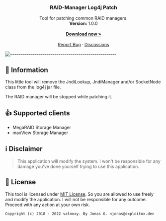 <h3 align="center">RAID-Manager Log4j Patch</h3>
<p align="center">
    Tool for patching common RAID managers.
    <br />
    <strong>Version: </strong>1.0.0
    <br />
    <br />
   <a href="https://github.com/valnoxy/RAID-Manager-Patch/releases"><strong>Download now »</strong></a>
    <br />
    <br />
    <a href="https://github.com/valnoxy/RAID-Manager-Patch/issues">Report Bug</a>
    ·
    <a href="https://github.com/valnoxy/RAID-Manager-Patch/discussions/">Discussions</a>
  </p>
</p>

![-----------------------------------------------------](https://dl.exploitox.de/t440p-oc/rainbow.png)

## 🔔 Information
This little tool will remove the JndiLookup, JndiManager and/or SocketNode class from the log4j jar file.

The RAID manager will be stopped while patching it.

## 👍 Supported clients
- MegaRAID Storage Manager
- maxView Storage Manager

## ℹ️ Disclaimer
> This application will modify the system. I won't be responsible for any damage you've done yourself trying to use this application.

## 🧾 License
This tool is licensed under [MIT License](https://github.com/valnoxy/RAID-Manager-Patch/blob/main/LICENSE). So you are allowed to use freely and modify the application. I will not be responsible for any outcome. Proceed with any action at your own risk.

```Copyright (c) 2018 - 2022 valnoxy. By Jonas G. <jonas@exploitox.de> ```
